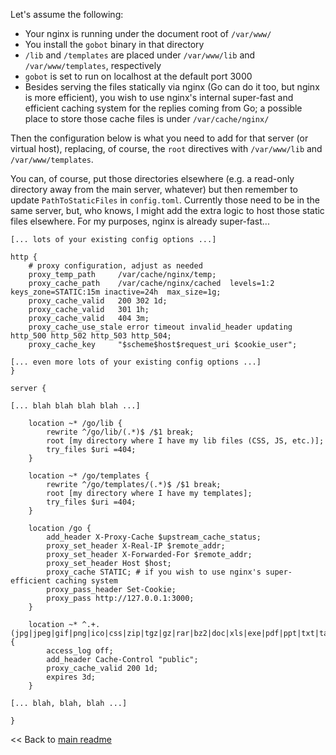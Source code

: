 Let's assume the following:

- Your nginx is running under the document root of `/var/www/`
- You install the `gobot` binary in that directory
- `/lib` and `/templates` are placed under `/var/www/lib` and `/var/www/templates`, respectively
- `gobot` is set to run on localhost at the default port 3000
- Besides serving the files statically via nginx (Go can do it too, but nginx is more efficient), you wish to use nginx's internal super-fast and efficient caching system for the replies coming from Go; a possible place to store those cache files is under `/var/cache/nginx/`

Then the configuration below is what you need to add for that server (or virtual host), replacing, of course, the `root` directives with `/var/www/lib` and `/var/www/templates`.

You can, of course, put those directories elsewhere (e.g. a read-only directory away from the main server, whatever) but then remember to update `PathToStaticFiles` in `config.toml`. Currently those need to be in the same server, but, who knows, I might add the extra logic to host those static files elsewhere. For my purposes, nginx is already super-fast...

```
[... lots of your existing config options ...]

http {
	# proxy configuration, adjust as needed
	proxy_temp_path		/var/cache/nginx/temp;
	proxy_cache_path	/var/cache/nginx/cached  levels=1:2    keys_zone=STATIC:15m inactive=24h  max_size=1g;
	proxy_cache_valid	200 302 1d;
	proxy_cache_valid	301 1h;
	proxy_cache_valid	404 3m;    
	proxy_cache_use_stale error timeout invalid_header updating http_500 http_502 http_503 http_504; 
	proxy_cache_key		"$scheme$host$request_uri $cookie_user";

[... even more lots of your existing config options ...]
}

server {

[... blah blah blah blah ...]

	location ~* /go/lib {
		rewrite ^/go/lib/(.*)$ /$1 break;
		root [my directory where I have my lib files (CSS, JS, etc.)];
		try_files $uri =404;
	}
	
	location ~* /go/templates {
		rewrite ^/go/templates/(.*)$ /$1 break;
		root [my directory where I have my templates];
		try_files $uri =404;
	}
	
	location /go {
		add_header X-Proxy-Cache $upstream_cache_status;
		proxy_set_header X-Real-IP $remote_addr;
		proxy_set_header X-Forwarded-For $remote_addr;
		proxy_set_header Host $host;
		proxy_cache STATIC; # if you wish to use nginx's super-efficient caching system
		proxy_pass_header Set-Cookie;
		proxy_pass http://127.0.0.1:3000;
	}
	
	location ~* ^.+.(jpg|jpeg|gif|png|ico|css|zip|tgz|gz|rar|bz2|doc|xls|exe|pdf|ppt|txt|tar|tpl|mid|midi|wav|bmp|rtf|js|swf|flv|mp3)$ {
		access_log off;
		add_header Cache-Control "public";
		proxy_cache_valid 200 1d;
		expires 3d;
	}
	
[... blah, blah, blah ...]
	
}
```

<< Back to [main readme](README.md)